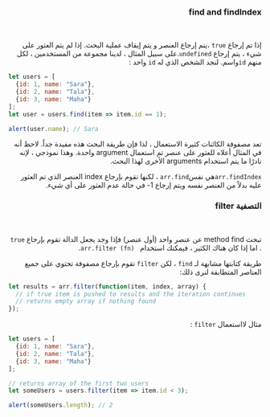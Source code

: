 <div dir="rtl" align="right">

 ### find and findIndex ### 
<br>

إذا تم إرجاع `true` ،يتم إرجاع العنصر و يتم إيقاف عملية البحث. إذا لم يتم العثور على شيء ، يتم إرجاع  `undefined`.على سبيل المثال ، لدينا مجموعة من المستخدمين ، لكل منهم  `id`واسم. لنجد الشخص الذي له `id` واحد :
<div dir="ltr" align="left">

```js
let users = [
  {id: 1, name: "Sara"},
  {id: 2, name: "Tala"},
  {id: 3, name: "Maha"}
];
let user = users.find(item => item.id == 1);

alert(user.name); // Sara
```
</div>
تعد مصفوفة الكائنات كثيرة الاستعمال ، لذا فإن طريقة البحث هذه  مفيدة جداً.
لاحظ أنه في المثال أعلاه  للعثور على عنصر تم استعمال argument واحدة. وهذا نموذجي ، لإنه نادرًا ما يتم استخدام arguments الأخرى لهذا البحث.

 ` arr.findIndex `هي نفس` arr.find ` ، لكنها تقوم بإرجاع index العنصر الذي تم العثور عليه بدلاً من العنصر نفسه ويتم إرجاع 1- في حالة عدم العثور على أي شيء.
 

 ### التصفية filter ### 
<br>

تبحث method find عن عنصر واحد (أول عنصر) فإذا وجد يجعل الدالة تقوم بإرجاع  ` true ` .
اما إذا كان هناك الكثير ، فيمكنك استخدام  `  (arr.filter (fn `.

 طريقة كتابتها مشابهة لـ ` find ` ، لكن  ` filter ` تقوم بإرجاع مصفوفة تحتوي على جميع العناصر المتطابقة
لنرى ذلك:

<div dir="ltr" align="left">

```js
let results = arr.filter(function(item, index, array) {
  // if true item is pushed to results and the iteration continues
  // returns empty array if nothing found
});
```
</div>

مثال لااستعمال ` filter ` :

<div dir="ltr" align="left">

```js
let users = [
  {id: 1, name: "Sara"},
  {id: 2, name: "Tala"},
  {id: 3, name: "Maha"}
];

// returns array of the first two users
let someUsers = users.filter(item => item.id < 3);

alert(someUsers.length); // 2
```
</div>


</div>
